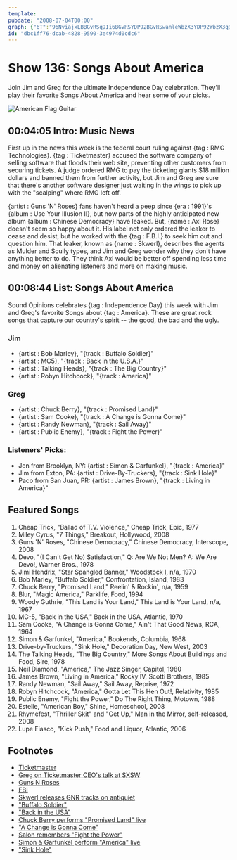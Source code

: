 ```yaml
---
template: 
pubdate: "2008-07-04T00:00"
graph: {"6T":"96NviajxLBBGvRSq9Ii6BGvRSYDP92BGvRSwanleWbzX3YDP92WbzX3q9Ii65AzZxq9Ii65AzZxWbzX3","EK":"BFjqqD3lpMD3lpMrB2gUBFSTkD3lpM3lDu6D3lpMB68ntD3lpMD3lpMgwxi9D3lpMd8i08D3lpMbUvz0D3lpMIQu2Q7hTgID3lpMD3lpMYGYWR3xp6iYGYWR7HDpk7hTgIBLCzxIQu2Q3lDu6lnSCNJjsKMbUvz07GrlAd8i08gwxi9peccY13xCdB68ntBFSTkyvfgyZ8XBYrB2gU"}
id: "dbc1ff76-dcab-4828-9590-3e4974d0cdc6"
---
```






# Show 136: Songs About America

Join Jim and Greg for the ultimate Independence Day celebration. They'll play their favorite Songs About America and hear some of your picks.

![American Flag Guitar](https://static.soundopinions.org/images/2008/AmericaGuitar.jpg)



## 00:04:05 Intro: Music News

First up in the news this week is the federal court ruling against {tag : RMG Technologies}. {tag : Ticketmaster} accused the software company of selling software that floods their web site, preventing other customers from securing tickets. A judge ordered RMG to pay the ticketing giants $18 million dollars and banned them from further activity, but Jim and Greg are sure that there's another software designer just waiting in the wings to pick up with the "scalping" where RMG left off.

{artist : Guns 'N' Roses} fans haven't heard a peep since {era : 1991}'s {album : Use Your Illusion II}, but now parts of the highly anticipated new album {album : Chinese Democracy} have leaked. But, {name : Axl Rose} doesn't seem so happy about it. His label not only ordered the leaker to cease and desist, but he worked with the {tag : F.B.I.} to seek him out and question him. That leaker, known as {name : Skwerl}, describes the agents as Mulder and Scully types, and Jim and Greg wonder why they don't have anything better to do. They think Axl would be better off spending less time and money on alienating listeners and more on making music.



## 00:08:44 List: Songs About America

Sound Opinions celebrates {tag : Independence Day} this week with Jim and Greg's favorite Songs about {tag : America}. These are great rock songs that capture our country's spirit -- the good, the bad and the ugly.


### Jim

- {artist : Bob Marley}, "{track : Buffalo Soldier}"
- {artist : MC5}, "{track : Back in the U.S.A.}"
- {artist : Talking Heads}, "{track : The Big Country}"
- {artist : Robyn Hitchcock}, "{track : America}"


### Greg

- {artist : Chuck Berry}, "{track : Promised Land}"
- {artist : Sam Cooke}, "{track : A Change is Gonna Come}"
- {artist : Randy Newman}, "{track : Sail Away}"
- {artist : Public Enemy}, "{track : Fight the Power}"


### Listeners' Picks:

- Jen from Brooklyn, NY: {artist : Simon & Garfunkel}, "{track : America}"
- Jim from Exton, PA: {artist : Drive-By-Truckers}, "{track : Sink Hole}"
- Paco from San Juan, PR: {artist : James Brown}, "{track : Living in America}"



## Featured Songs

1. Cheap Trick, "Ballad of T.V. Violence," Cheap Trick, Epic, 1977
2. Miley Cyrus, "7 Things," Breakout, Hollywood, 2008
3. Guns 'N' Roses, "Chinese Democracy," Chinese Democracy, Interscope, 2008
4. Devo, "(I Can't Get No) Satisfaction," Q: Are We Not Men? A: We Are Devo!, Warner Bros., 1978
5. Jimi Hendrix, "Star Spangled Banner," Woodstock I, n/a, 1970
6. Bob Marley, "Buffalo Soldier," Confrontation, Island, 1983
7. Chuck Berry, "Promised Land," Reelin' & Rockin', n/a, 1959
8. Blur, "Magic America," Parklife, Food, 1994
9. Woody Guthrie, "This Land is Your Land," This Land is Your Land, n/a, 1967
10. MC-5, "Back in the USA," Back in the USA, Atlantic, 1970
11. Sam Cooke, "A Change is Gonna Come," Ain't That Good News, RCA, 1964
12. Simon & Garfunkel, "America," Bookends, Columbia, 1968
13. Drive-by-Truckers, "Sink Hole," Decoration Day, New West, 2003
14. The Talking Heads, "The Big Country," More Songs About Buildings and Food, Sire, 1978
15. Neil Diamond, "America," The Jazz Singer, Capitol, 1980
16. James Brown, "Living in America," Rocky IV, Scotti Brothers, 1985
17. Randy Newman, "Sail Away," Sail Away, Reprise, 1972
18. Robyn Hitchcock, "America," Gotta Let This Hen Out!, Relativity, 1985
19. Public Enemy, "Fight the Power," Do The Right Thing, Motown, 1988
20. Estelle, "American Boy," Shine, Homeschool, 2008
21. Rhymefest, "Thriller Skit" and "Get Up," Man in the Mirror, self-released, 2008
22. Lupe Fiasco, "Kick Push," Food and Liquor, Atlantic, 2006



## Footnotes

- [Ticketmaster](http://www.ticketmaster.com/)
- [Greg on Ticketmaster CEO's talk at SXSW](http://leisureblogs.chicagotribune.com/turn_it_up/2008/03/ticketmaster-ce.html)
- [Guns N Roses](http://www.gunsnroses.com/)
- [FBI](http://www.fbi.gov/)
- [Skwerl releases GNR tracks on antiquiet](http://www.antiquiet.com/features/2008/06/weve-got-chinese-democracy-and-its-worth-the-wait/)
- ["Buffalo Soldier"](http://www.allmusic.com/cg/amg.dll?p=amg&sql=33:fifqxzq5ldhe)
- ["Back in the USA"](http://www.allmusic.com/cg/amg.dll?p=amg&sql=33:j9fpxxesldke)
- [Chuck Berry performs "Promised Land" live](http://www.youtube.com/watch?v=cK6MElklfvM)
- ["A Change is Gonna Come"](http://www.allmusic.com/cg/amg.dll?p=amg&sql=33:avfpxqwgldde)
- [Salon remembers "Fight the Power"](http://dir.salon.com/story/ent/masterpiece/2002/06/03/fight_the_power/)
- [Simon & Garfunkel perform "America" live](http://www.youtube.com/watch?v=vCbOEZ8c8dM)
- ["Sink Hole"](http://www.last.fm/music/Drive-By+Truckers/_/Sink+Hole)